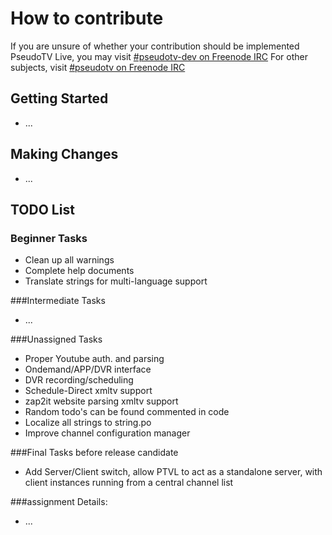 # How to contribute

If you are unsure of whether your contribution should be implemented PseudoTV Live, you may visit
[#pseudotv-dev on Freenode IRC](http://freenode.net)
For other subjects, visit [#pseudotv on Freenode IRC](http://freenode.net)

## Getting Started
* ...

## Making Changes
* ...

## TODO List

### Beginner Tasks
* Clean up all warnings
* Complete help documents
* Translate strings for multi-language support

###Intermediate Tasks
* ...

###Unassigned Tasks
* Proper Youtube auth. and parsing
* Ondemand/APP/DVR interface
* DVR recording/scheduling 
* Schedule-Direct xmltv support
* zap2it website parsing xmltv support
* Random todo's can be found commented in code
* Localize all strings to string.po
* Improve channel configuration manager


###Final Tasks before release candidate
* Add Server/Client switch, allow PTVL to act as a standalone server, with client instances running from a central channel list


###assignment Details:
* ...


